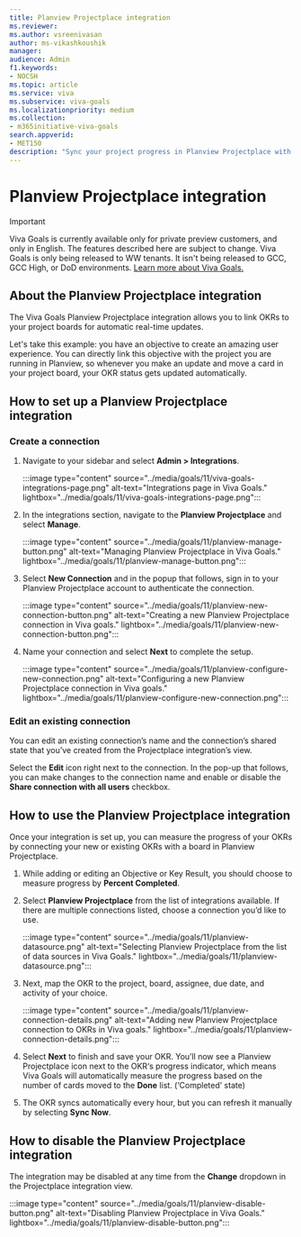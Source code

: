 ```yaml
---
title: Planview Projectplace integration
ms.reviewer: 
ms.author: vsreenivasan
author: ms-vikashkoushik
manager:     
audience: Admin
f1.keywords:
- NOCSH
ms.topic: article
ms.service: viva
ms.subservice: viva-goals
ms.localizationpriority: medium
ms.collection:  
- m365initiative-viva-goals  
search.appverid:
- MET150
description: "Sync your project progress in Planview Projectplace with your OKRs in Viva Goals"
---
```


# Planview Projectplace integration

> [!IMPORTANT]
> Viva Goals is currently available only for private preview customers, and only in English. The features described here are subject to change. Viva Goals is only being released to WW tenants. It isn't being released to GCC, GCC High, or DoD environments. [Learn more about Viva Goals.](https://go.microsoft.com/fwlink/?linkid=2189933)

## About the Planview Projectplace integration 

The Viva Goals Planview Projectplace integration allows you to link OKRs to your project boards for automatic real-time updates. 

Let's take this example: you have an objective to create an amazing user experience. You can directly link this objective with the project you are running in Planview, so whenever you make an update and move a card in your project board, your OKR status gets updated automatically. 

## How to set up a Planview Projectplace integration

### Create a connection

1. Navigate to your sidebar and select **Admin > Integrations**.

    :::image type="content" source="../media/goals/11/viva-goals-integrations-page.png" alt-text="Integrations page in Viva Goals." lightbox="../media/goals/11/viva-goals-integrations-page.png":::

2. In the integrations section, navigate to the **Planview Projectplace** and select **Manage**.

    :::image type="content" source="../media/goals/11/planview-manage-button.png" alt-text="Managing Planview Projectplace in Viva Goals." lightbox="../media/goals/11/planview-manage-button.png":::

3. Select **New Connection** and in the popup that follows, sign in to your Planview Projectplace account to authenticate the connection. 

    :::image type="content" source="../media/goals/11/planview-new-connection-button.png" alt-text="Creating a new Planview Projectplace connection in Viva goals." lightbox="../media/goals/11/planview-new-connection-button.png":::

4. Name your connection and select **Next** to complete the setup. 

     :::image type="content" source="../media/goals/11/planview-configure-new-connection.png" alt-text="Configuring a new Planview Projectplace connection in Viva goals." lightbox="../media/goals/11/planview-configure-new-connection.png":::

### Edit an existing connection

You can edit an existing connection’s name and the connection’s shared state that you’ve created from the Projectplace integration’s view. 

Select the **Edit** icon right next to the connection.  In the pop-up that follows, you can make changes to the connection name and enable or disable the **Share connection with all users** checkbox. 

## How to use the Planview Projectplace integration 

Once your integration is set up, you can measure the progress of your OKRs by connecting your new or existing OKRs with a board in Planview Projectplace. 

1. While adding or editing an Objective or Key Result, you should choose to measure progress by **Percent Completed**. 

2. Select **Planview Projectplace** from the list of integrations available. If there are multiple connections listed, choose a connection you’d like to use.

    :::image type="content" source="../media/goals/11/planview-datasource.png" alt-text="Selecting Planview Projectplace from the list of data sources in Viva Goals." lightbox="../media/goals/11/planview-datasource.png":::

3. Next, map the OKR to the project, board, assignee, due date, and activity of your choice. 

     :::image type="content" source="../media/goals/11/planview-connection-details.png" alt-text="Adding new Planview Projectplace connection to OKRs in Viva goals." lightbox="../media/goals/11/planview-connection-details.png":::

4. Select **Next** to finish and save your OKR. You’ll now see a Planview Projectplace icon next to the OKR‘s progress indicator, which means Viva Goals will automatically measure the progress based on the number of cards moved to the **Done** list. (‘Completed’ state)

5. The OKR syncs automatically every hour, but you can refresh it manually by selecting **Sync Now**. 

## How to disable the Planview Projectplace integration

The integration may be disabled at any time from the **Change** dropdown in the Projectplace integration view.

:::image type="content" source="../media/goals/11/planview-disable-button.png" alt-text="Disabling Planview Projectplace in Viva Goals." lightbox="../media/goals/11/planview-disable-button.png":::


